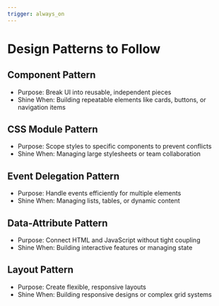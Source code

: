 ```yaml
---
trigger: always_on
---
```


# Design Patterns to Follow

## Component Pattern
- Purpose: Break UI into reusable, independent pieces
- Shine When: Building repeatable elements like cards, buttons, or navigation items

## CSS Module Pattern
- Purpose: Scope styles to specific components to prevent conflicts
- Shine When: Managing large stylesheets or team collaboration

## Event Delegation Pattern
- Purpose: Handle events efficiently for multiple elements
- Shine When: Managing lists, tables, or dynamic content

## Data-Attribute Pattern
- Purpose: Connect HTML and JavaScript without tight coupling
- Shine When: Building interactive features or managing state

## Layout Pattern
- Purpose: Create flexible, responsive layouts
- Shine When: Building responsive designs or complex grid systems